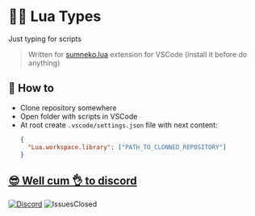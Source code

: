 # 🦹‍♀️ Lua Types 

Just typing for scripts

> Written for [sumneko.lua](https://marketplace.visualstudio.com/items?itemName=sumneko.lua) extension for VSCode (install it before do anything)

## 👀 How to

- Clone repository somewhere
- Open folder with scripts in VSCode
- At root create `.vscode/settings.json` file with next content:
  ```json
  {
    "Lua.workspace.library": ["PATH_TO_CLONNED_REPOSITORY"]
  }
  ```

## [😎 Well cum 👌 to discord](http://discord.gg/SequFJP)

[![Discord](https://img.shields.io/discord/606442027873206292?style=for-the-badge)](http://discord.gg/SequFJP)
![IssuesClosed](https://img.shields.io/github/issues-closed-raw/SpaceAfterYou/soulworker-res-toolchain?style=for-the-badge)
